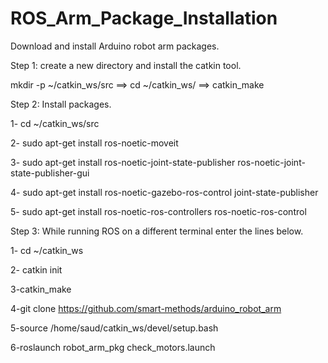 # ROS_Arm_Package_Installation
Download and install Arduino robot arm packages.

Step 1: create a new directory and install the catkin tool.

mkdir -p ~/catkin_ws/src ==> cd ~/catkin_ws/ ==> catkin_make

Step 2: Install packages.

1- cd ~/catkin_ws/src

2- sudo apt-get install ros-noetic-moveit

3- sudo apt-get install ros-noetic-joint-state-publisher ros-noetic-joint-state-publisher-gui

4- sudo apt-get install ros-noetic-gazebo-ros-control joint-state-publisher

5- sudo apt-get install ros-noetic-ros-controllers ros-noetic-ros-control

Step 3: While running ROS on a different terminal enter the lines below.

1- cd ~/catkin_ws

2- catkin init

3-catkin_make

4-git clone https://github.com/smart-methods/arduino_robot_arm

5-source /home/saud/catkin_ws/devel/setup.bash

6-roslaunch robot_arm_pkg check_motors.launch
